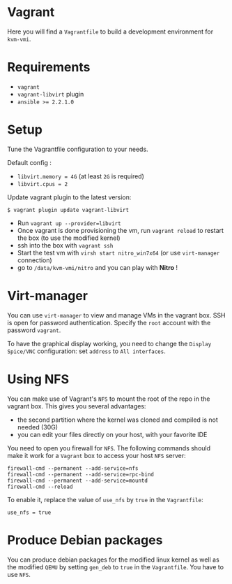 # Vagrant

Here you will find a `Vagrantfile` to build a development environment for `kvm-vmi`.

# Requirements

- `vagrant`
- `vagrant-libvirt` plugin
- `ansible >= 2.2.1.0`

# Setup

Tune the Vagrantfile configuration to your needs.

Default config :
- `libvirt.memory = 4G` (at least `2G` is required)
- `libvirt.cpus = 2`

Update vagrant plugin to the latest version:
~~~
$ vagrant plugin update vagrant-libvirt
~~~

- Run `vagrant up --provider=libvirt`
- Once vagrant is done provisioning the vm, run `vagrant reload` to restart the box (to use the modified kernel)
- ssh into the box with `vagrant ssh`
- Start the test vm with `virsh start nitro_win7x64` (or use `virt-manager` connection)
- go to `/data/kvm-vmi/nitro` and you can play with **Nitro** !

# Virt-manager

You can use `virt-manager` to view and manage VMs in the vagrant box.
SSH is open for password authentication.
Specify the `root` account with the password `vagrant`.

To have the graphical display working, you need to change the `Display Spice/VNC` configuration:
set `address` to `All interfaces`.

# Using NFS

You can make use of Vagrant's `NFS` to mount the root of the repo in the vagrant box.
This gives you several advantages:
- the second partition where the kernel was cloned and compiled is not needed (30G)
- you can edit your files directly on your host, with your favorite IDE

You need to open you firewall for `NFS`. The following commands should make it work for a `Vagrant` box
to access your host `NFS` server:

~~~
firewall-cmd --permanent --add-service=nfs
firewall-cmd --permanent --add-service=rpc-bind
firewall-cmd --permanent --add-service=mountd
firewall-cmd --reload
~~~

To enable it, replace the value of `use_nfs` by `true` in the `Vagrantfile`:
~~~
use_nfs = true
~~~

# Produce Debian packages

You can produce debian packages for the modified linux kernel as well as
the modified `QEMU` by setting `gen_deb` to `true` in the `Vagrantfile`.
You have to use `NFS`.
